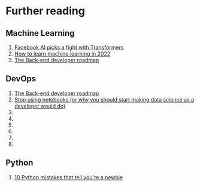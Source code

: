 # Further reading

## Machine Learning

1. [Facebook AI picks a fight with Transformers](https://medium.com/geekculture/facebook-ai-picks-a-fight-with-transformers-5e0f511b4383)
2. [How to learn machine learning in 2022](https://medium.com/geekculture/how-to-learn-machine-learning-in-2022-9ef2ea904986)
3. [The Back-end developer roadmap](https://medium.com/@prajix/backend-developer-roadmap-e61ce30ab10d)

## DevOps
1. [The Back-end developer roadmap](https://medium.com/@prajix/backend-developer-roadmap-e61ce30ab10d)
2. [Stop using notebooks (or why you should start making data science as a developer would do)](https://medium.com/@johan-jublanc/stop-using-notebooks-or-why-you-should-start-making-data-science-as-a-developer-would-do-5d67c8990df5)
1. [](https://medium.com/)
1. [](https://medium.com/)
1. [](https://medium.com/)
1. [](https://medium.com/)
1. [](https://medium.com/)
1. [](https://medium.com/)

## Python

1. [10 Python mistakes that tell you're a newbie](https://medium.com/geekculture/10-python-mistakes-that-tell-youre-a-nooby-359487f22c97)
